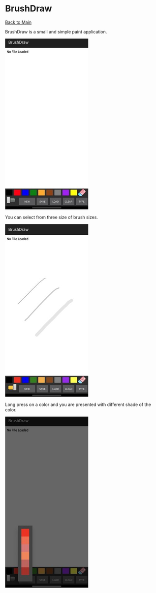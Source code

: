 # BrushDraw  
[Back to Main](https://michelvilleneuve.github.io/)  


BrushDraw is a small and simple paint application.  

<img src = "BrushDraw.jpg" />  

You can select from three size of brush sizes.  

<img src = "BrushDraw lines.jpg" />  

Long press on a color and you are presented with different shade of the color.  

<img src = "BrushDraw color.jpg" />  
